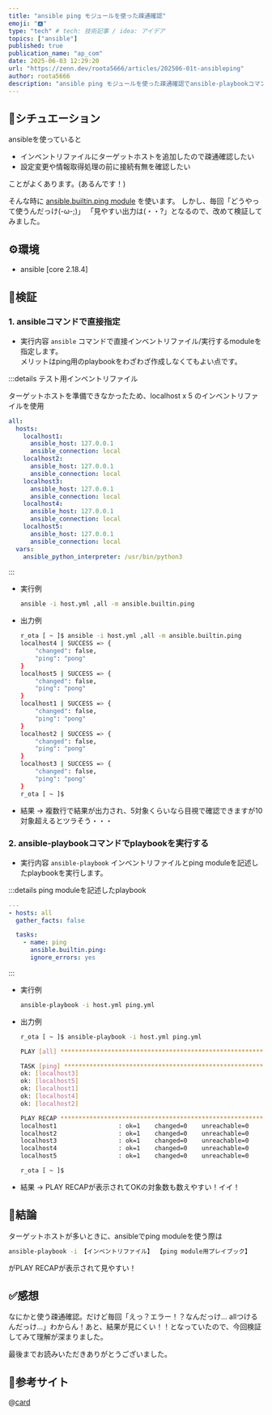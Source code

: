 ```yaml
---
title: "ansible ping モジュールを使った疎通確認"
emoji: "🅰"
type: "tech" # tech: 技術記事 / idea: アイデア
topics: ["ansible"]
published: true
publication_name: "ap_com"
date: 2025-06-03 12:29:20
url: "https://zenn.dev/roota5666/articles/202506-01t-ansibleping"
author: roota5666
description: "ansible ping モジュールを使った疎通確認でansible-playbookコマンドでplaybookを指定した場合と、直接ansibleコマンドでmoduleを指定した場合の出力結果の見やすさにフォーカスして結果を比較してみた"
---
```


## 👀シチュエーション

ansibleを使っていると

- インベントリファイルにターゲットホストを追加したので疎通確認したい
- 設定変更や情報取得処理の前に接続有無を確認したい

ことがよくあります。(あるんです！)

そんな時に [ansible.builtin.ping module](https://docs.ansible.com/ansible/latest/collections/ansible/builtin/ping_module.html) を使います。
しかし、毎回「どうやって使うんだっけ(-ω-;)」 「見やすい出力は(・・?」となるので、改めて検証してみました。

## ⚙️環境

- ansible [core 2.18.4]

## 🧪検証

### 1. ansibleコマンドで直接指定

- 実行内容
  `ansible` コマンドで直接インベントリファイル/実行するmoduleを指定します。  
メリットはping用のplaybookをわざわざ作成しなくてもよい点です。

:::details テスト用インベントリファイル

ターゲットホストを準備できなかったため、localhost x 5 のインベントリファイルを使用

```yaml
all:
  hosts:
    localhost1:
      ansible_host: 127.0.0.1
      ansible_connection: local
    localhost2:
      ansible_host: 127.0.0.1
      ansible_connection: local
    localhost3:
      ansible_host: 127.0.0.1
      ansible_connection: local
    localhost4:
      ansible_host: 127.0.0.1
      ansible_connection: local
    localhost5:
      ansible_host: 127.0.0.1
      ansible_connection: local
  vars:
    ansible_python_interpreter: /usr/bin/python3
```

:::

- 実行例

  ```bash
  ansible -i host.yml ,all -m ansible.builtin.ping
  ```

- 出力例

  ```bash
  r_ota [ ~ ]$ ansible -i host.yml ,all -m ansible.builtin.ping
  localhost4 | SUCCESS => {
      "changed": false,
      "ping": "pong"
  }
  localhost5 | SUCCESS => {
      "changed": false,
      "ping": "pong"
  }
  localhost1 | SUCCESS => {
      "changed": false,
      "ping": "pong"
  }
  localhost2 | SUCCESS => {
      "changed": false,
      "ping": "pong"
  }
  localhost3 | SUCCESS => {
      "changed": false,
      "ping": "pong"
  }
  r_ota [ ~ ]$ 
  ```

- 結果 -> 複数行で結果が出力され、5対象くらいなら目視で確認できますが10対象超えるとツラそう・・・

### 2. ansible-playbookコマンドでplaybookを実行する

- 実行内容
  `ansible-playbook` インベントリファイルとping moduleを記述したplaybookを実行します。

:::details ping moduleを記述したplaybook

```yaml
---
- hosts: all
  gather_facts: false

  tasks:
    - name: ping
      ansible.builtin.ping:
      ignore_errors: yes
```

:::


- 実行例

  ```bash
  ansible-playbook -i host.yml ping.yml 
  ```

- 出力例

  ```bash
  r_ota [ ~ ]$ ansible-playbook -i host.yml ping.yml 

  PLAY [all] **********************************************************************************************************************************************************************************************************************************

  TASK [ping] *********************************************************************************************************************************************************************************************************************************
  ok: [localhost3]
  ok: [localhost5]
  ok: [localhost1]
  ok: [localhost4]
  ok: [localhost2]

  PLAY RECAP **********************************************************************************************************************************************************************************************************************************
  localhost1                 : ok=1    changed=0    unreachable=0    failed=0    skipped=0    rescued=0    ignored=0   
  localhost2                 : ok=1    changed=0    unreachable=0    failed=0    skipped=0    rescued=0    ignored=0   
  localhost3                 : ok=1    changed=0    unreachable=0    failed=0    skipped=0    rescued=0    ignored=0   
  localhost4                 : ok=1    changed=0    unreachable=0    failed=0    skipped=0    rescued=0    ignored=0   
  localhost5                 : ok=1    changed=0    unreachable=0    failed=0    skipped=0    rescued=0    ignored=0   

  r_ota [ ~ ]$ 
  ```

- 結果 -> PLAY RECAPが表示されてOKの対象数も数えやすい！イイ！

## 🎉結論

ターゲットホストが多いときに、ansibleでping moduleを使う際は

```bash
ansible-playbook -i 【インベントリファイル】 【ping module用プレイブック】
```

がPLAY RECAPが表示されて見やすい！

## ✅感想

なにかと使う疎通確認。だけど毎回「えっ？エラー！？なんだっけ... allつけるんだっけ...」わからん！あと、結果が見にくい！！となっていたので、今回検証してみて理解が深まりました。

最後までお読みいただきありがとうございました。

## 🔗参考サイト

@[card](https://docs.ansible.com/ansible/latest/collections/ansible/builtin/ping_module.html)

